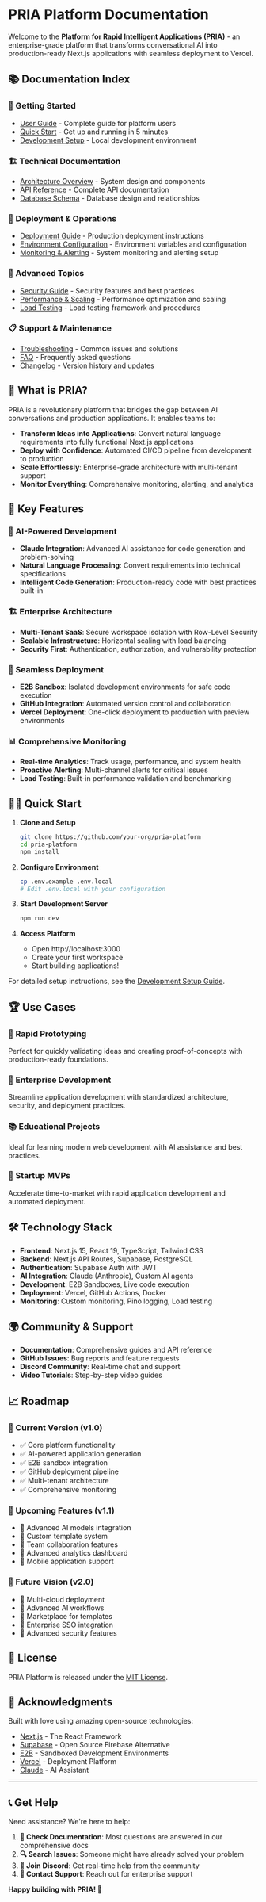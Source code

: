 # PRIA Platform Documentation

Welcome to the **Platform for Rapid Intelligent Applications (PRIA)** - an enterprise-grade platform that transforms conversational AI into production-ready Next.js applications with seamless deployment to Vercel.

## 📚 Documentation Index

### 🚀 Getting Started
- [User Guide](./user-guide.md) - Complete guide for platform users
- [Quick Start](./quick-start.md) - Get up and running in 5 minutes
- [Development Setup](./development-setup.md) - Local development environment

### 🏗️ Technical Documentation
- [Architecture Overview](./architecture.md) - System design and components
- [API Reference](./api-reference.md) - Complete API documentation
- [Database Schema](./database-schema.md) - Database design and relationships

### 🚀 Deployment & Operations
- [Deployment Guide](./deployment.md) - Production deployment instructions
- [Environment Configuration](./environment.md) - Environment variables and configuration
- [Monitoring & Alerting](./monitoring.md) - System monitoring and alerting setup

### 🔧 Advanced Topics
- [Security Guide](./security.md) - Security features and best practices
- [Performance & Scaling](./performance.md) - Performance optimization and scaling
- [Load Testing](./load-testing.md) - Load testing framework and procedures

### 📋 Support & Maintenance
- [Troubleshooting](./troubleshooting.md) - Common issues and solutions
- [FAQ](./faq.md) - Frequently asked questions
- [Changelog](./changelog.md) - Version history and updates

## 🎯 What is PRIA?

PRIA is a revolutionary platform that bridges the gap between AI conversations and production applications. It enables teams to:

- **Transform Ideas into Applications**: Convert natural language requirements into fully functional Next.js applications
- **Deploy with Confidence**: Automated CI/CD pipeline from development to production
- **Scale Effortlessly**: Enterprise-grade architecture with multi-tenant support
- **Monitor Everything**: Comprehensive monitoring, alerting, and analytics

## 🌟 Key Features

### 🤖 AI-Powered Development
- **Claude Integration**: Advanced AI assistance for code generation and problem-solving
- **Natural Language Processing**: Convert requirements into technical specifications
- **Intelligent Code Generation**: Production-ready code with best practices built-in

### 🏗️ Enterprise Architecture
- **Multi-Tenant SaaS**: Secure workspace isolation with Row-Level Security
- **Scalable Infrastructure**: Horizontal scaling with load balancing
- **Security First**: Authentication, authorization, and vulnerability protection

### 🚀 Seamless Deployment
- **E2B Sandbox**: Isolated development environments for safe code execution
- **GitHub Integration**: Automated version control and collaboration
- **Vercel Deployment**: One-click deployment to production with preview environments

### 📊 Comprehensive Monitoring
- **Real-time Analytics**: Track usage, performance, and system health
- **Proactive Alerting**: Multi-channel alerts for critical issues
- **Load Testing**: Built-in performance validation and benchmarking

## 🏃‍♂️ Quick Start

1. **Clone and Setup**
   ```bash
   git clone https://github.com/your-org/pria-platform
   cd pria-platform
   npm install
   ```

2. **Configure Environment**
   ```bash
   cp .env.example .env.local
   # Edit .env.local with your configuration
   ```

3. **Start Development Server**
   ```bash
   npm run dev
   ```

4. **Access Platform**
   - Open http://localhost:3000
   - Create your first workspace
   - Start building applications!

For detailed setup instructions, see the [Development Setup Guide](./development-setup.md).

## 🏆 Use Cases

### 🎯 Rapid Prototyping
Perfect for quickly validating ideas and creating proof-of-concepts with production-ready foundations.

### 🏢 Enterprise Development
Streamline application development with standardized architecture, security, and deployment practices.

### 📚 Educational Projects
Ideal for learning modern web development with AI assistance and best practices.

### 🚀 Startup MVPs
Accelerate time-to-market with rapid application development and automated deployment.

## 🛠️ Technology Stack

- **Frontend**: Next.js 15, React 19, TypeScript, Tailwind CSS
- **Backend**: Next.js API Routes, Supabase, PostgreSQL
- **Authentication**: Supabase Auth with JWT
- **AI Integration**: Claude (Anthropic), Custom AI agents
- **Development**: E2B Sandboxes, Live code execution
- **Deployment**: Vercel, GitHub Actions, Docker
- **Monitoring**: Custom monitoring, Pino logging, Load testing

## 🌍 Community & Support

- **Documentation**: Comprehensive guides and API reference
- **GitHub Issues**: Bug reports and feature requests
- **Discord Community**: Real-time chat and support
- **Video Tutorials**: Step-by-step video guides

## 📈 Roadmap

### 🎯 Current Version (v1.0)
- ✅ Core platform functionality
- ✅ AI-powered application generation
- ✅ E2B sandbox integration
- ✅ GitHub deployment pipeline
- ✅ Multi-tenant architecture
- ✅ Comprehensive monitoring

### 🚀 Upcoming Features (v1.1)
- 🔄 Advanced AI models integration
- 🔄 Custom template system
- 🔄 Team collaboration features
- 🔄 Advanced analytics dashboard
- 🔄 Mobile application support

### 🌟 Future Vision (v2.0)
- 🔮 Multi-cloud deployment
- 🔮 Advanced AI workflows
- 🔮 Marketplace for templates
- 🔮 Enterprise SSO integration
- 🔮 Advanced security features

## 📄 License

PRIA Platform is released under the [MIT License](../LICENSE).

## 🙏 Acknowledgments

Built with love using amazing open-source technologies:
- [Next.js](https://nextjs.org/) - The React Framework
- [Supabase](https://supabase.com/) - Open Source Firebase Alternative
- [E2B](https://e2b.dev/) - Sandboxed Development Environments
- [Vercel](https://vercel.com/) - Deployment Platform
- [Claude](https://www.anthropic.com/) - AI Assistant

---

## 📞 Get Help

Need assistance? We're here to help:

1. **📖 Check Documentation**: Most questions are answered in our comprehensive docs
2. **🔍 Search Issues**: Someone might have already solved your problem
3. **💬 Join Discord**: Get real-time help from the community
4. **📧 Contact Support**: Reach out for enterprise support

**Happy building with PRIA! 🚀**